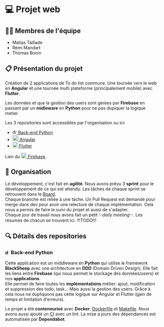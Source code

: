 # 💻 Projet web

## 🧑‍💻 Membres de l'équipe
- Matias Taillade
- Rémi Mandart
- Thomas Bonin

## 📋 Présentation du projet
Création de 2 applications de To do list commune. Une tournée vers le web en **Angular** et une tournée multi plateforme (principalement mobile) avec **Flutter**.

Les données et que la gestion des users sont gérées par **Firebase** en passant par un **midleware** en **Python** pour ne pas dupiquer la logique metier.

Les 3 repositories sont accessibles par l'organisation ou ici:
- [<img src="https://github.com/todoux/.github/assets/94057745/b0c91bad-560d-4f43-94b4-b66af1cd7a17" alt="drawing" width="15"/> Back-end Python](https://github.com/todoux/back-end)
- [<img src="https://github.com/todoux/.github/assets/94057745/afc62395-32e6-4acd-bb60-706c9b515a71" alt="drawing" width="20"/> Angular](https://github.com/todoux/angular-app)
- [<img src="https://github.com/todoux/.github/assets/94057745/3ee8e42a-d247-4428-82af-af853aeb9190" alt="drawing" width="18"/> Flutter](https://github.com/todoux/flutter-app)

Lien du [<img src="https://github.com/todoux/.github/assets/94057745/c56b79d8-e0c2-4bee-8aa1-0c5efb855ebb" alt="drawing" width="18"/> Firebase](https://console.firebase.google.com/u/1/project/toudoux-46f4b/overview).


## 📜 Organisation

Le développement, c'est fait en **agilité**. Nous avons prévu 3 **sprint** pour le développement de ce qui est attendu. 
Les tâches de chaque sprint se retrouvent dans le [Board](https://github.com/orgs/todoux/projects/1).  
Chaque branche est reliée à une tâche. Un Pull Request est demandé pour merge dans dev pour avoir une relecture de chaque implémentation. Cela nous a permis de faire le suivi du projet et aussi de s'adapter.  
Chaque jour de travail nous avons fait un petit :sparkles:*daily meeting*:sparkles:. Les résumés de chacun se trouvent ici. !!!TODO!!!

## 🔍 Détails des repositories

### <img src="https://github.com/todoux/.github/assets/94057745/b0c91bad-560d-4f43-94b4-b66af1cd7a17" alt="drawing" width="15"/> Back-end Python

Cette application est un middleware en **Python** qui utilise le framework **BlackSheep** avec une architecture en **DDD** (Domain Driven Design). Elle fait les liens entre **Firebase** (qui nous permet le stockage des données/users) et nos **applications**.  
Elle permet de faire toutes les **implémentations** métier: ajout, modification et suppression des todo, task... Mais aussi la gestion des users. Grâce à cela nous ne dupliquons pas cette logique sur Angular et Flutter (gain de temps et limitation d'erreurs).

Le projet a été **conteneurisé** avec **Docker**: [Dockerfile](https://github.com/todoux/back-end/blob/prod/Dockerfile) et [Makefile](https://github.com/todoux/back-end/blob/prod/Makefile). 
Nous avons aussi ajouté un [CI](https://github.com/todoux/back-end/actions/workflows/ci.yml) avec un lint. 
La mise a jours des dépendances est automatisée par **Dependabot**.
